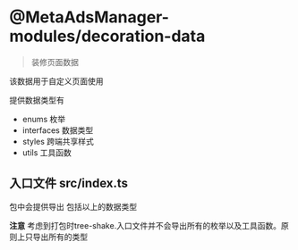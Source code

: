 # @MetaAdsManager-modules/decoration-data

> 装修页面数据

该数据用于自定义页面使用

提供数据类型有

+ enums       枚举
+ interfaces  数据类型
+ styles      跨端共享样式
+ utils       工具函数

## 入口文件 src/index.ts

包中会提供导出 包括以上的数据类型

**注意** 考虑到打包时tree-shake.入口文件并不会导出所有的枚举以及工具函数。原则上只导出所有的类型
